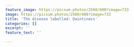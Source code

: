 ```yaml
---
feature_image: https://picsum.photos/2560/600?image=733
image: https://picsum.photos/2560/600?image=733
title: 'The disease labelled: Daintiness'
categories: []
excerpt: ''
feature_text: ''

---
```

